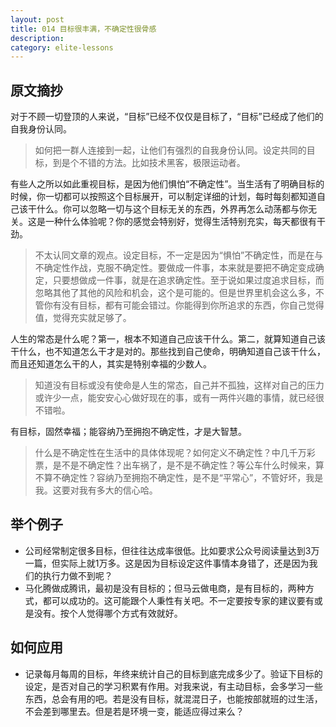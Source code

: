```yaml
---
layout: post
title: 014 目标很丰满，不确定性很骨感
description: 
category: elite-lessons
---
```


## 原文摘抄
对于不顾一切登顶的人来说，“目标”已经不仅仅是目标了，“目标”已经成了他们的自我身份认同。
>如何把一群人连接到一起，让他们有强烈的自我身份认同。设定共同的目标，到是个不错的方法。比如技术黑客，极限运动者。

有些人之所以如此重视目标，是因为他们惧怕“不确定性”。当生活有了明确目标的时候，你一切都可以按照这个目标展开，可以制定详细的计划，每时每刻都知道自己该干什么。你可以忽略一切与这个目标无关的东西，外界再怎么动荡都与你无关。这是一种什么体验呢？你的感觉会特别好，觉得生活特别充实，每天都很有干劲。
>不太认同文章的观点。设定目标，不一定是因为“惧怕”不确定性，而是在与不确定性作战，克服不确定性。要做成一件事，本来就是要把不确定变成确定，只要想做成一件事，就是在追求确定性。至于说如果过度追求目标，而忽略其他了其他的风险和机会，这个是可能的。但是世界里机会这么多，不管你有没有目标，都有可能会错过。你能得到你所追求的东西，你自己觉得值，觉得充实就足够了。

人生的常态是什么呢？第一，根本不知道自己应该干什么。第二，就算知道自己该干什么，也不知道怎么干才是对的。那些找到自己使命，明确知道自己该干什么，而且还知道怎么干的人，其实是特别幸福的少数人。
>知道没有目标或没有使命是人生的常态，自己并不孤独，这样对自己的压力或许少一点，能安安心心做好现在的事，或有一两件兴趣的事情，就已经很不错啦。

有目标，固然幸福；能容纳乃至拥抱不确定性，才是大智慧。
>什么是不确定性在生活中的具体体现呢？如何定义不确定性？中几千万彩票，是不是不确定性？出车祸了，是不是不确定性？等公车什么时候来，算不算不确定性？容纳乃至拥抱不确定性，是不是“平常心”，不管好坏，我是我。这要对我有多大的信心哈。

## 举个例子
- 公司经常制定很多目标，但往往达成率很低。比如要求公众号阅读量达到3万一篇，但实际上就1万多。这是因为目标设定这件事情本身错了，还是因为我们的执行力做不到呢？
- 马化腾做成腾讯，最初是没有目标的；但马云做电商，是有目标的，两种方式，都可以成功的。这可能跟个人秉性有关吧。不一定要按专家的建议要有或是没有。按个人觉得哪个方式有效就好。

## 如何应用
- 记录每月每周的目标，年终来统计自己的目标到底完成多少了。验证下目标的设定，是否对自己的学习积累有作用。对我来说，有主动目标，会多学习一些东西，总会有用的吧。若是没有目标，就混混日子，也能按部就班的过生活，不会差到哪里去。但是若是环境一变，能适应得过来么？



